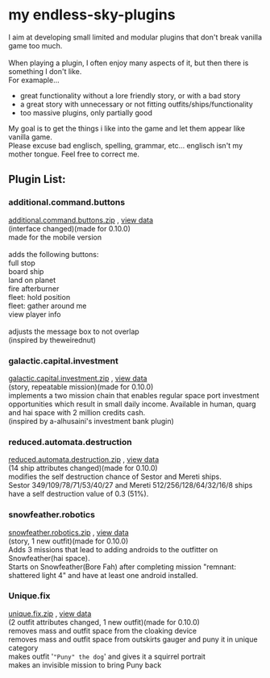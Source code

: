 # **my endless-sky-plugins**
I aim at developing small limited and modular plugins that don't break vanilla game too much.<br><br>
When playing a plugin, I often enjoy many aspects of it, but then there is something I don't like.<br>
For examaple... <br>
<ul><li>great functionality without a lore friendly story, or with a bad story</li>
<li>a great story with unnecessary or not fitting outfits/ships/functionality</li>
<li>too massive plugins, only partially good</li></ul>
My goal is to get the things i like into the game and let them appear like vanilla game.<br>
Please excuse bad englisch, spelling, grammar, etc... englisch isn't my mother tongue. Feel free to correct me.


## Plugin List:<br>

### additional.command.buttons
[additional.command.buttons.zip](https://github.com/zuckung/endless-sky-plugins/releases/download/Latest/additional.command.buttons.zip) , [view data](https://github.com/zuckung/endless-sky-plugins/tree/main/plugins/myplugins/additional%20command%20buttons/data)<br>
(interface changed)(made for 0.10.0)<br>
made for the mobile version<br><br>
adds the following buttons:<br>
full stop <br>
board ship <br> 
land on planet <br>
fire afterburner <br>
fleet: hold position <br>
fleet: gather around me <br>
view player info<br><br>
adjusts the message box to not overlap<br>
(inspired by theweirednut)

### galactic.capital.investment
[galactic.capital.investment.zip](https://github.com/zuckung/endless-sky-plugins/releases/download/Latest/galactic.capital.investment.zip) , [view data](https://github.com/zuckung/endless-sky-plugins/tree/main/plugins/myplugins/galactic%20capital%20investment/data)<br>
(story, repeatable mission)(made for 0.10.0)<br>
implements a two mission chain that enables regular space port investment opportunities which result in small daily income. 
Available in human, quarg and hai space with 2 million credits cash.<br>
(inspired by a-alhusaini's investment bank plugin)

### reduced.automata.destruction
[reduced.automata.destruction.zip](https://github.com/zuckung/endless-sky-plugins/releases/download/Latest/reduced.automata.destruction.zip) , [view data](https://github.com/zuckung/endless-sky-plugins/tree/main/plugins/myplugins/reduced%20automata%20destruction/data)<br>
(14 ship attributes changed)(made for 0.10.0)<br>
modifies the self destruction chance of Sestor and Mereti ships.<br>
Sestor 349/109/78/71/53/40/27 and Mereti 512/256/128/64/32/16/8 ships have a self destruction value of 0.3 (51%).

### snowfeather.robotics
[snowfeather.robotics.zip](https://github.com/zuckung/endless-sky-plugins/releases/download/Latest/snowfeather.robotics.zip) , [view data](https://github.com/zuckung/endless-sky-plugins/tree/main/plugins/myplugins/snowfeather%20robotics/data)<br>
(story, 1 new outfit)(made for 0.10.0)<br>
Adds 3 missions that lead to adding androids to the outfitter on Snowfeather(hai space).<br>
Starts on Snowfeather(Bore Fah) after completing mission "remnant: shattered light 4" and have at least one android installed.

### Unique.fix
[unique.fix.zip](https://github.com/zuckung/endless-sky-plugins/releases/download/Latest/unique.fix.zip) , [view data](https://github.com/zuckung/endless-sky-plugins/tree/main/plugins/myplugins/unique%20fix/data)<br>
(2 outfit attributes changed, 1 new outfit)(made for 0.10.0)<br>
removes mass and outfit space from the cloaking device<br>
removes mass and outfit space from outskirts gauger and puny it in unique category<br>
makes outfit '`"Puny" the dog`' and gives it a squirrel portrait<br>
makes an invisible mission to bring Puny back
